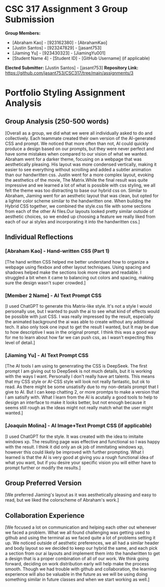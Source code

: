 # CSC 317 Assignment 3 Group Submission

**Group Members:**
- [Abraham Kao] - [923162380] - [AbrahamKao]
- [Justin Santos] - [923247829] - [jasant753]
- [Jiaming Yu] - [923430323] - [JiamingYu001]
- [Student Name 4] - [Student ID] - [GitHub Username] (if applicable)

**Elected Submitter:** [Justin Santos] - [jasant753]
**Repository Link:** https://github.com/jasant753/CSC317/tree/main/assignments/3

# Portfolio Styling Assignment Analysis

## Group Analysis (250-500 words)
[Overall as a group, we did what we were all individually asked to do and collectively. Each teammate created their own 
version of the AI-generated CSS and prompt. We noticed that more often than not, AI could quickly produce a design based
on our prompts, but they were never perfect and have some mistakes when compared to our vision of what we wanted. 
Abraham went for a darker theme, focusing on a webpage that was aesthetically pleasing. His layout was more condensed 
vertically, making it easier to see everything without scrolling and added a subtler animation than our handwritten css.
Justin went for a more complex layout, evoking the aesthetics of the movie, The Matrix.While the final result was quite 
impressive and we learned a lot of what is possible with css styling, we all felt the theme was too distracting to base 
our hybrid css on. Similar to Abraham, Jiaming went for an aesthetic layout that was clean, but opted for a lighter 
color scheme similar to the handwritten one. When building the Hybrid CSS together, we combined the style.css file with 
some sections from each of the other Ai files.Our layouts looked pretty similar outside of aesthetic choices, so we 
ended up choosing a feature we really liked from each of our ai styles and incorporating it into the handwritten css.]

## Individual Reflections

### [Abraham Kao] - Hand-written CSS (Part 1)
[The hand written CSS helped me better understand how to organize a webpage using flexbox and other layout techniques. 
Using spacing and shadows helped make the sections look more clean and readable. I struggled a bit when it came to 
balancing out colors and spacing, making sure the design wasn't super crowded.]

### [Member 2 Name] - AI Text Prompt CSS
[I used ChatGPT to generate this Matrix-like style. It's not a style I would personally use, but I wanted to push the ai
to see what kind of effects would be possible with just CSS. I was really impressed by the result, especially the
animated background the ai was able to create without any additional tech. It also only took one input to get the result
I wanted, but It may be due to how descriptive I was in the original prompt. I think this was a good way for me to learn
about how far we can push css, as I wasn't expecting this level of detail.]

### [Jiaming Yu] - AI Text Prompt CSS
[The AI tools I am using to genenrating the CSS is DeepSeek. The first prompt I am giving out to DeepSeek is not much 
details, but it is working with the ways I want. Personally I don't really have art talents. This means that my CSS 
style or AI-CSS style will look not really fantastic, but ok to read. As there might be some unsatisify due to my 
non-details prompt that I give to AI. But I can keep chatting 2, or more promtps to make a version that I am satisify 
with. What I learn from the AI is acutally a good tools to help to design an interface to make it looks better, but not 
enough because it seems still rough as the ideas might not really match what the user might wanted.]

### [Joaquin Molina] - AI Image+Text Prompt CSS (if applicable)
[I used ChatGPT for the style. It was created with the idea to imitaite windows xp. The resulting page was effective and functional so I was happy with the result. I think it did only an ok job of immitating windows xp, however this could likely be improved with further prompting. What I learned is that the AI is very good at giving you a rough functional idea of what you want, but if you desire your specific vision you will either have to prompt further or modify the results.]

## Group Preferred Version
[We preferred Jiaming's layout as it was aesthetically pleasing and easy to read, but we liked the colorscheme of
Abraham's work.]

## Collaboration Experience
[We focused a lot on communication and helping each other out whenever we faced a problem. What we all found challenging
was getting used to github and using the terminal as we faced quite a lot of problems setting it up. We noticed outside
of aesthetic preferences, we all had a similar header and body layout so we decided to keep our hybrid the same, and
each pick a section from our ai layouts and implement them into the handwritten to get a design that is a proper
combination of all of our work. We think going forward, deciding on work distribution early will help make the process
smooth. Though we had trouble with github and collaboration, the learning experience will also be valuable in the future
as we will be using doing something similar in future classes and when we start working as well.]

